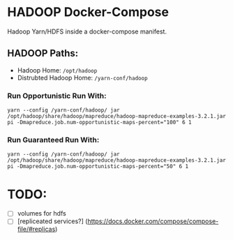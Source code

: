 # HADOOP Docker-Compose
Hadoop Yarn/HDFS inside a docker-compose manifest.

## HADOOP Paths:
- Hadoop Home: `/opt/hadoop`
- Distrubted Hadoop Home: `/yarn-conf/hadoop`

### Run Opportunistic Run With:
`yarn --config /yarn-conf/hadoop/ jar /opt/hadoop/share/hadoop/mapreduce/hadoop-mapreduce-examples-3.2.1.jar pi -Dmapreduce.job.num-opportunistic-maps-percent="100" 6 1`

### Run Guaranteed Run With:
`yarn --config /yarn-conf/hadoop/ jar /opt/hadoop/share/hadoop/mapreduce/hadoop-mapreduce-examples-3.2.1.jar pi -Dmapreduce.job.num-opportunistic-maps-percent="50" 6 1`


# TODO:
- [ ] volumes for hdfs
- [ ] [repliceated services?] (https://docs.docker.com/compose/compose-file/#replicas)
